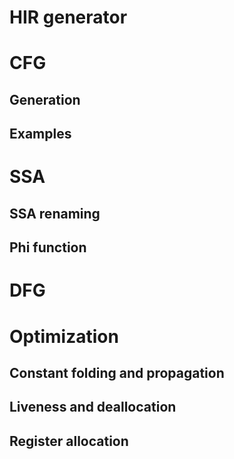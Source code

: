 # HIR generator
# CFG
## Generation
## Examples
# SSA
## SSA renaming
## Phi function
# DFG
# Optimization
## Constant folding and propagation
## Liveness and deallocation
## Register allocation